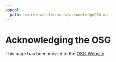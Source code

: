 ```yaml
---
ospool:
  path: overview/references/acknowledgeOSG.md
---
```


Acknowledging the OSG 
====================================

This page has been moved to the [OSG Website](https://osg-htc.org/acknowledging).